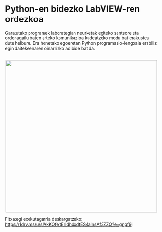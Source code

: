 # Python-en bidezko LabVIEW-ren ordezkoa
Garatutako programek laborategian neurketak egiteko sentsore eta ordenagailu baten arteko komunikazioa kudeatzeko modu bat erakustea dute helburu. Era honetako egoeretan Python programazio-lengoaia erabiliz egin daitekeenaren oinarrizko adibide bat da.
<br />
<br />

<p align="center">
  <img src="https://user-images.githubusercontent.com/101325625/179214380-85323746-7c77-4b72-a38b-efea18ceda0d.png" width="500" >
</p>

Fitxategi exekutagarria deskargatzeko: https://1drv.ms/u/s!AkKOfeltErldhdxdtES4alnsAf3ZZQ?e=gngf9j
